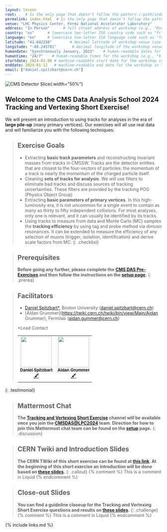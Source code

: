```yaml
---
layout: lesson
root: .  # Is the only page that doesn't follow the pattern /:path/index.html
permalink: index.html  # Is the only page that doesn't follow the pattern /:path/index.html
venue: "LHC Physics Center, Fermi National Accelerator Laboratory"        # brief name of the institution that hosts the workshop without address (e.g., "Euphoric State University")
address: "In Person"      # full street address of workshop (e.g., "Room A, 123 Forth Street, Blimingen, Euphoria"), videoconferencing URL, or 'online'
country: "us"      # lowercase two-letter ISO country code such as "fr" (see https://en.wikipedia.org/wiki/ISO_3166-1#Current_codes) for the institution that hosts the workshop
language: "en"     # lowercase two-letter ISO language code such as "fr" (see https://en.wikipedia.org/wiki/List_of_ISO_639-1_codes) for the
latitude: "41.842258"        # decimal latitude of workshop venue (use https://www.latlong.net/)
longitude: "-88.245781"       # decimal longitude of the workshop venue (use https://www.latlong.net)
humandate: "Synchronously January, 2023"    # human-readable dates for the workshop (e.g., "Feb 17-18, 2020")
humantime: "24/7"    # human-readable times for the workshop (e.g., "9:00 am - 4:30 pm")
startdate: 2024-01-08 # machine-readable start date for the workshop in YYYY-MM-DD format like 2015-01-01
enddate: 2024-01-12   # machine-readable end date for the workshop in YYYY-MM-DD format like 2015-01-02
email: ["daniel.spitzbart@cern.ch"]
---
```


![CMS Detector Slice](https://cmsexperiment.web.cern.ch/sites/cmsexperiment.web.cern.ch/files/detectoroverview.gif){:width="50%"}

## Welcome to the CMS Data Analysis School 2024 Tracking and Vertexing Short Exercise!

We will present an introduction to using tracks for analyses in the era of **large pile-up** (many primary vertices). Our exercises will all use real data and will familiarize you with the following techniques:

> ## Exercise Goals
> - Extracting **basic track parameters** and reconstructing invariant masses from tracks in CMSSW. Tracks are the detector entities that are closest to the four-vectors of particles: the momentum of a track is nearly the momentum of the charged particle itself.
> - Cleaning **sets of tracks for analysis**. We will use filters to eliminate bad tracks and discuss sources of tracking uncertainties. These filters are provided by the tracking POG (Physics Object Group)
> - Extracting **basic parameters of primary vertices**. In this high-luminosity era, it is not uncommon for a single event to contain as many as thirty to fifty independent collisions. For most analyses, only one is relevant, and it can usually be identified by its tracks.
> - Using tracks to measure from data and Monte Carlo (MC) samples the **tracking efficiency** by using tag and probe method via dimuon resonances. It can be extended to measure the efficiency of any selection of muons (trigger, isolation, identification) and derive scale factors from MC.
{: .checklist}

> ## Prerequisites
> **Before going any further, please complete the [CMS DAS Pre-Exercises](https://cern-cms-das-2023.github.io/cms-das-pre-exercises/) and then follow the instructions on the [setup page](setup.md).**
{: .prereq}


> ## Facilitators
> * [Daniel Spitzbart*](https://twiki.cern.ch/twiki/bin/view/Main/DanielSpitzbart), Boston University ([daniel.spitzbart@cern.ch](mailto:daniel.spitzbart@cern.ch))
> * [Aidan Grummer](https://twiki.cern.ch/twiki/bin/view/Main/Aidan Grummer), Fermilab ([aidan.gummer@cern.ch](mailto:aidan.grummer@cern.ch))
>  
> *Lead Contact
> <table>
>   <tr>
>     <td align="center"><a href="https://github.com/danbarto"><img src="https://danbarto.github.io/images/me.png?raw=true" width="100px;" alt=""/><br /><sub><b>Daniel Spitzbart</b></sub></a><br /><a href="https://danbarto.github.io" title="More about him">🖋</a></td>
>     <td align="center"><a href="https://github.com/akgrummer"><img src="" width="100px;" alt=""/><br /><sub><b>Aidan Grummer</b></sub></a><br /><a href="https://github.com/akgrummer" title="More about him">🖋</a></td>
>   </tr>
> </table>
{: .testimonial}


> ## Mattermost Chat
> **The [Tracking and Vertexing Short Exercise](https://mattermost.web.cern.ch/cmsdaslpc2024/channels/shortextrackingvertexing) channel will be available once you join the [CMSDAS@LPC2024](https://mattermost.web.cern.ch/cmsdaslpc2024/channels/town-square) team. Direction for how to join this Mattermost chat team can be found on the <a href="setup.html">setup</a> page.**
{: .discussion}

> ## CERN Twiki and Introduction Slides
> **The CERN TWiki of this short exercise can be found at [this link](https://twiki.cern.ch/twiki/bin/view/CMS/SWGuideCMSDataAnalysisSchoolCERN2023TrackingVertexingShortExercise). At the beginning of this short exercise an introduction will be done based on [these slides](https://docs.google.com/viewer?url=https://raw.githubusercontent.com/CMSTrackingPOG/trackingvertexing/gh-pages/files/CMSDASCERN2023_TrackingVertexingExercise_Introduction.pdf).**
{: .callout}
{% comment %} This is a comment in Liquid {% endcomment %}

> ## Close-out Slides
> **You can find a guideline closeup for the Tracking and Vertexing Short Exercise questions and results on [these slides](https://docs.google.com/viewer?url=https://raw.githubusercontent.com/CMSTrackingPOG/trackingvertexing/gh-pages/files/CMSDASCERN2023_TrackingVertexingExercise_Wrapup.pdf).**
{: .challenge}
{% comment %} This is a comment in Liquid {% endcomment %}

{% include links.md %}
